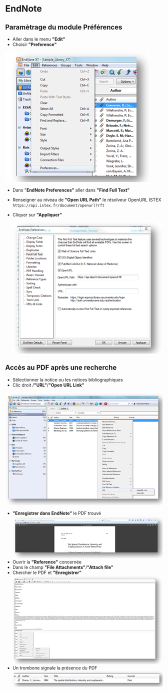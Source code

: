 # EndNote

## Paramètrage du module Préférences

* Aller dans le menu **"Edit"**
* Choisir **"Preference"**

![Sch&#xE9;ma moduleeditEndnote1](../../.gitbook/assets/endnote1.PNG)

* Dans "**EndNote Preferences"** aller dans **"Find Full Text"**
* Renseigner au niveau de **"Open URL Path"** le résolveur OpenURL ISTEX `https://api.istex.fr/document/openurl?rft`
* Cliquer sur **"Appliquer"**

  ![Sch&#xE9;ma moduleprefEndNote2](../../.gitbook/assets/endnote2.PNG)

## Accès au PDF après une recherche

* Sélectionner la notice ou les notices bibliographiques
* Clic droit /**"URL"**/**"Open URL Link"**

![Sch&#xE9;ma modulebibEndNote3](../../.gitbook/assets/endnote3.PNG)

* **"Enregistrer dans EndNote"** le PDF trouvé ![Sch&#xE9;ma modulenoticeEndNote4](../../.gitbook/assets/endnote4.PNG)
* Ouvrir la **"Reference"** concernée
* Dans le champ **"File Attachments"**/**"Attach file"**
* Chercher le PDF et **"Enregistrer"** ![Sch&#xE9;ma modulenoticebibEndNote5](../../.gitbook/assets/endnote5.PNG)
* Un trombone signale la présence du PDF ![Sch&#xE9;ma modulefichierEndNote6](../../.gitbook/assets/endnote6.PNG)

